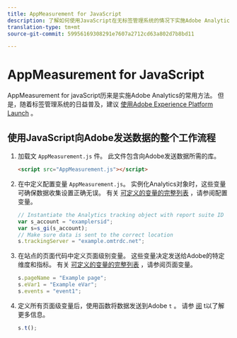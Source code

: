 ```yaml
---
title: AppMeasurement for JavaScript
description: 了解如何使用JavaScript在无标签管理系统的情况下实施Adobe Analytics。
translation-type: tm+mt
source-git-commit: 59956169308291e7607a2712cd63a802d7b8bd11

---
```



# AppMeasurement for JavaScript

AppMeasurement for javaScript历来是实施Adobe Analytics的常用方法。 但是，随着标签管理系统的日益普及，建议 [使用Adobe Experience Platform Launch](../launch/overview.md) 。

## 使用JavaScript向Adobe发送数据的整个工作流程

1. 加载文 `AppMeasurement.js` 件。 此文件包含向Adobe发送数据所需的库。

   ```html
   <script src="AppMeasurement.js"></script>
   ```

2. 在中定义配置变量 `AppMeasurement.js`。 实例化Analytics对象时，这些变量可确保数据收集设置正确无误。 有关 [可定义的变量的完整列表](../vars/config-vars/configuration-variables.md) ，请参阅配置变量。

   ```js
   // Instantiate the Analytics tracking object with report suite ID
   var s_account = "examplersid";
   var s=s_gi(s_account);
   // Make sure data is sent to the correct location
   s.trackingServer = "example.omtrdc.net";
   ```

3. 在站点的页面代码中定义页面级别变量。 这些变量决定发送给Adobe的特定维度和指标。 有关 [可定义的变量的完整列表](../vars/page-vars/page-variables.md) ，请参阅页面变量。

   ```js
   s.pageName = "Example page";
   s.eVar1 = "Example eVar";
   s.events = "event1";
   ```

4. 定义所有页面级变量后，使用函数将数据发送到Adobe `t` 。 请参 [阅](../vars/functions/t-method.md) t以了解更多信息。

   ```js
   s.t();
   ```
